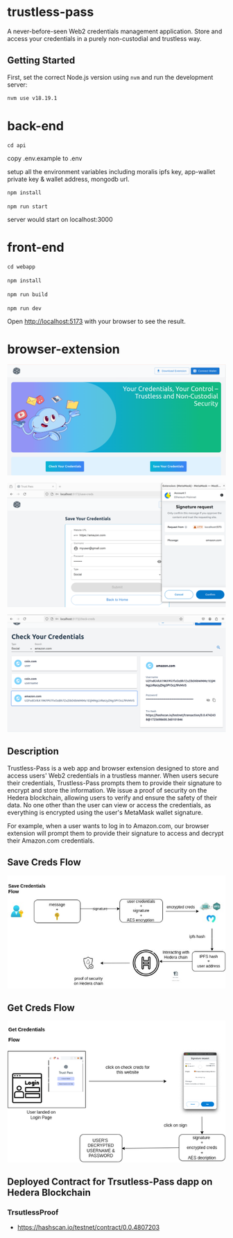 # trustless-pass

A never-before-seen Web2 credentials management application. Store and access your credentials in a purely non-custodial and trustless way.

## Getting Started

First, set the correct Node.js version using `nvm` and run the development server:
```bash
nvm use v18.19.1

```

# back-end
```
cd api
```

copy .env.example to .env 

setup all the environment variables including moralis ipfs key, app-wallet private key
& wallet address, mongodb url.

```
npm install

npm run start

```
server would start on localhost:3000

# front-end
```
cd webapp

npm install

npm run build

npm run dev

```
Open [http://localhost:5173](http://localhost:5173) with your browser to see the result.

# browser-extension


![top](./docs/dashboard.png)


![top](./docs/save-creds.png)


![top](./docs/get-creds.png)


## Description

Trustless-Pass is a web app and browser extension designed to store and access users' Web2 credentials in a trustless manner. When users secure their credentials, Trustless-Pass prompts them to provide their signature to encrypt and store the information. We issue a proof of security on the Hedera blockchain, allowing users to verify and ensure the safety of their data. No one other than the user can view or access the credentials, as everything is encrypted using the user's MetaMask wallet signature.

For example, when a user wants to log in to Amazon.com, our browser extension will prompt them to provide their signature to access and decrypt their Amazon.com credentials.

## Save Creds Flow

![architecture](./docs/trustless-pass.jpg)

## Get Creds Flow

![architecture](./docs/trustless-pass-2.png)



## Deployed Contract for Trsutless-Pass dapp on Hedera Blockchain

### TrsutlessProof

- https://hashscan.io/testnet/contract/0.0.4807203